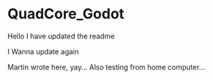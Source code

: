 # QuadCore_Godot

Hello I have updated the readme

I Wanna update again

Martin wrote here, yay...
Also testing from home computer...